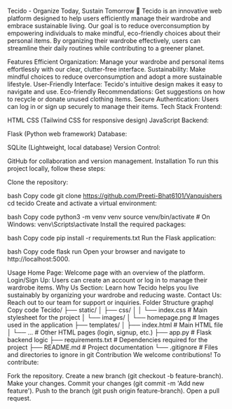 Tecido - Organize Today, Sustain Tomorrow 🌿
Tecido is an innovative web platform designed to help users efficiently manage their wardrobe and embrace sustainable living. Our goal is to reduce overconsumption by empowering individuals to make mindful, eco-friendly choices about their personal items. By organizing their wardrobe effectively, users can streamline their daily routines while contributing to a greener planet.

Features
Efficient Organization: Manage your wardrobe and personal items effortlessly with our clear, clutter-free interface.
Sustainability: Make mindful choices to reduce overconsumption and adopt a more sustainable lifestyle.
User-Friendly Interface: Tecido's intuitive design makes it easy to navigate and use.
Eco-friendly Recommendations: Get suggestions on how to recycle or donate unused clothing items.
Secure Authentication: Users can log in or sign up securely to manage their items.
Tech Stack
Frontend:

HTML
CSS (Tailwind CSS for responsive design)
JavaScript
Backend:

Flask (Python web framework)
Database:

SQLite (Lightweight, local database)
Version Control:

GitHub for collaboration and version management.
Installation
To run this project locally, follow these steps:

Clone the repository:

bash
Copy code
git clone https://github.com/Preeti-Bhat6101/Vanquishers
cd tecido
Create and activate a virtual environment:

bash
Copy code
python3 -m venv venv
source venv/bin/activate  # On Windows: venv\Scripts\activate
Install the required packages:

bash
Copy code
pip install -r requirements.txt
Run the Flask application:

bash
Copy code
flask run
Open your browser and navigate to http://localhost:5000.

Usage
Home Page: Welcome page with an overview of the platform.
Login/Sign Up: Users can create an account or log in to manage their wardrobe items.
Why Us Section: Learn how Tecido helps you live sustainably by organizing your wardrobe and reducing waste.
Contact Us: Reach out to our team for support or inquiries.
Folder Structure
graphql
Copy code
Tecido/
├── static/
│   ├── css/
│   │   └── index.css     # Main stylesheet for the project
│   └── images/
│       └── homepage.png  # Images used in the application
├── templates/
│   ├── index.html        # Main HTML file
│   └── ...               # Other HTML pages (login, signup, etc.)
├── app.py                # Flask backend logic
├── requirements.txt      # Dependencies required for the project
├── README.md             # Project documentation
└── .gitignore            # Files and directories to ignore in git
Contribution
We welcome contributions! To contribute:

Fork the repository.
Create a new branch (git checkout -b feature-branch).
Make your changes.
Commit your changes (git commit -m 'Add new feature').
Push to the branch (git push origin feature-branch).
Open a pull request.
